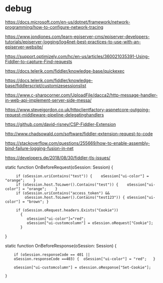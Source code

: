 # debug

https://docs.microsoft.com/en-us/dotnet/framework/network-programming/how-to-configure-network-tracing

https://www.jondjones.com/learn-episerver-cms/episerver-developers-tutorials/episerver-logging/log4net-best-practices-to-use-with-an-episerver-website/

https://support.optimizely.com/hc/en-us/articles/360021035391-Using-Fiddler-to-capture-Find-requests

https://docs.telerik.com/fiddler/knowledge-base/quickexec

https://docs.telerik.com/fiddler/knowledge-base/fiddlerscript/customizesessionslist

https://www.c-sharpcorner.com/UploadFile/dacca2/http-message-handler-in-web-api-implement-server-side-messa/

https://www.stevejgordon.co.uk/httpclientfactory-aspnetcore-outgoing-request-middleware-pipeline-delegatinghandlers

https://github.com/david-risney/CSP-Fiddler-Extension

http://www.chadsowald.com/software/fiddler-extension-request-to-code

https://stackoverflow.com/questions/255669/how-to-enable-assembly-bind-failure-logging-fusion-in-net

https://developers.de/2018/08/30/fiddler-tls-issues/

  static function OnBeforeRequest(oSession: Session) {
        
         if (oSession.uriContains("test")) {	oSession["ui-color"] = "orange";	}
         if (oSession.host.ToLower().Contains("test")) {	oSession["ui-color"] = "orange";	}
         if (oSession.uriContains("access_token") &&
             oSession.host.ToLower().Contains("test123")) {	oSession["ui-color"] = "brown";	}
             
         if (oSession.oRequest.headers.Exists("Cookie")) 
           {
              oSession["ui-color"]="red";
              oSession["ui-customcolumn"] = oSession.oRequest["Cookie"];
           }   
  }


 static function OnBeforeResponse(oSession: Session) {

        if (oSession.responseCode == 401 ||
        oSession.responseCode ==403) {	oSession["ui-color"] = "red";	}
        
        oSession["ui-customcolumn"] = oSession.oResponse["Set-Cookie"];
        
    }
